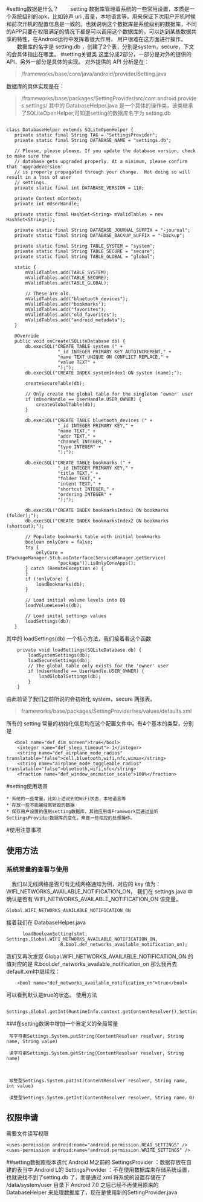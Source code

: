 #setting数据是什么？
&emsp;&emsp;setting 数据库管理着系统的一些常用设置，本质是一个系统级别的apk，比如铃声 uri ,音量，本地语言等。用来保证下次用户开机时候和前次开机的配置信息是一致的。也就说明这个数据库是系统级别的数据库，不同的APP只要在权限满足的情况下都是可以调用这个数据库的，可以达到某些数据共享的特性，在Android运行中发挥着很大作用， 用户很难在这方面进行操作。
&emsp;&emsp;数据库的名字是 setting.db ，创建了2个表，分别是system，secure，下文的会具体指出在哪里。
#setting关键类
这里分成2部分，一部分是对外的提供的API，另外一部分是具体的实现。
对外提供的 API 分析是在：
> /frameworks/base/core/java/android/provider/Setting.java

数据库的具体实现是在：

> /frameworks/base/packages/SettingProvider/src/com.android.provides.settings/
 其中的 DatabaseHelper.java 是一个具体的操作类，该类继承了SQLiteOpenHelper,可知道setting的数据库名字为 setting.db
 
 ```
 
 class DatabaseHelper extends SQLiteOpenHelper {
    private static final String TAG = "SettingsProvider";
    private static final String DATABASE_NAME = "settings.db";

    // Please, please please. If you update the database version, check to make sure the
    // database gets upgraded properly. At a minimum, please confirm that 'upgradeVersion'
    // is properly propagated through your change.  Not doing so will result in a loss of user
    // settings.
    private static final int DATABASE_VERSION = 118;

    private Context mContext;
    private int mUserHandle;

    private static final HashSet<String> mValidTables = new HashSet<String>();

    private static final String DATABASE_JOURNAL_SUFFIX = "-journal";
    private static final String DATABASE_BACKUP_SUFFIX = "-backup";

    private static final String TABLE_SYSTEM = "system";
    private static final String TABLE_SECURE = "secure";
    private static final String TABLE_GLOBAL = "global";

    static {
        mValidTables.add(TABLE_SYSTEM);
        mValidTables.add(TABLE_SECURE);
        mValidTables.add(TABLE_GLOBAL);

        // These are old.
        mValidTables.add("bluetooth_devices");
        mValidTables.add("bookmarks");
        mValidTables.add("favorites");
        mValidTables.add("old_favorites");
        mValidTables.add("android_metadata");
    }

    @Override
    public void onCreate(SQLiteDatabase db) {
        db.execSQL("CREATE TABLE system (" +
                    "_id INTEGER PRIMARY KEY AUTOINCREMENT," +
                    "name TEXT UNIQUE ON CONFLICT REPLACE," +
                    "value TEXT" +
                    ");");
        db.execSQL("CREATE INDEX systemIndex1 ON system (name);");

        createSecureTable(db);

        // Only create the global table for the singleton 'owner' user
        if (mUserHandle == UserHandle.USER_OWNER) {
            createGlobalTable(db);
        }

        db.execSQL("CREATE TABLE bluetooth_devices (" +
                    "_id INTEGER PRIMARY KEY," +
                    "name TEXT," +
                    "addr TEXT," +
                    "channel INTEGER," +
                    "type INTEGER" +
                    ");");

        db.execSQL("CREATE TABLE bookmarks (" +
                    "_id INTEGER PRIMARY KEY," +
                    "title TEXT," +
                    "folder TEXT," +
                    "intent TEXT," +
                    "shortcut INTEGER," +
                    "ordering INTEGER" +
                    ");");

        db.execSQL("CREATE INDEX bookmarksIndex1 ON bookmarks (folder);");
        db.execSQL("CREATE INDEX bookmarksIndex2 ON bookmarks (shortcut);");

        // Populate bookmarks table with initial bookmarks
        boolean onlyCore = false;
        try {
            onlyCore = IPackageManager.Stub.asInterface(ServiceManager.getService(
                    "package")).isOnlyCoreApps();
        } catch (RemoteException e) {
        }
        if (!onlyCore) {
            loadBookmarks(db);
        }

        // Load initial volume levels into DB
        loadVolumeLevels(db);

        // Load inital settings values
        loadSettings(db);
    }

 ```
 
 其中的 loadSettings(db) 一个核心方法，我们接着看这个函数
 
 
```
    private void loadSettings(SQLiteDatabase db) {
        loadSystemSettings(db);
        loadSecureSettings(db);
        // The global table only exists for the 'owner' user
        if (mUserHandle == UserHandle.USER_OWNER) {
            loadGlobalSettings(db);
        }
    }
```



 由此验证了我们之前所说的会初始化 system，secure 两张表。

  > frameworks/base/packages/SettingProvider/res/values/defaults.xml    
  
  所有的 setting 常量的初始化信息均在这个配置文件中。有4个基本的类型，分别是
 
```
   <bool name="def_dim_screen">true</bool>
    <integer name="def_sleep_timeout">-1</integer>
    <string name="def_airplane_mode_radios" translatable="false">cell,bluetooth,wifi,nfc,wimax</string>
    <string name="airplane_mode_toggleable_radios" translatable="false">bluetooth,wifi,nfc</string>
    <fraction name="def_window_animation_scale">100%</fraction>
```
  
#setting使用场景

    * 系统的一些常量，比如上述说到的WiFi状态，本地语言等
    * 存放一些不能被经常销毁的数据
    * 保存用户设置的值到setting数据库，其他应用或Framework层通过监听SettingsProvider数据库的变化，来做一些相应的处理操作。

#使用注意事项
## 使用方法
### 系统常量的查看与使用
&emsp;我们以无线网络是否可有无线网络通知为例，对应的 key 值为：WIFI_NETWORKS_AVAILABLE_NOTIFICATION_ON，
我们在 settings.java 中确认是否有 WIFI_NETWORKS_AVAILABLE_NOTIFICATION_ON 该变量。
```
Global.WIFI_NETWORKS_AVAILABLE_NOTIFICATION_ON
```
接着我们在 DatabaseHelper.java

```
      loadBooleanSetting(stmt, Settings.Global.WIFI_NETWORKS_AVAILABLE_NOTIFICATION_ON,
                    R.bool.def_networks_available_notification_on);

```

我们又再次发现 Global.WIFI_NETWORKS_AVAILABLE_NOTIFICATION_ON 的值对应的是 R.bool.def_networks_available_notification_on 那么我再去 default.xml中继续找：

```
    <bool name="def_networks_available_notification_on">true</bool>
```
可以看到默认是true的状态。
使用方法

```
        Settings.Global.getInt(RuntimeInfo.context.getContentResolver(),Settings.Global.WIFI_NETWORKS_AVAILABLE_NOTIFICATION_ON,0)!=0);

```

###在setting数据中增加一个自定义的全局常量


     写字符串Settings.System.putString(ContentResolver resolver, String name, String value)

     读字符串Settings.System.getString(ContentResolver resolver, String name)

 

     写整型Settings.System.putInt(ContentResolver resolver, String name, int value)

     读整型Settings.System.getInt(ContentResolver resolver, String name，0)


## 权限申请       
需要文件读写权限

```
<uses-permission android:name="android.permission.READ_SETTINGS" /> 
<uses-permission android:name="android.permission.WRITE_SETTINGS" /> 
```

##setting数据库版本迭代
Android M之前的 SettingsProvider ：数据存放在自建的表当中
Android L的 SettingsProvider ：不在使用数据库来存储系统设置，也就说找不到了setting.db 了，而是通过 xml 将系统的设置存储在了 /data/system/user 目录下 
Android 7.0 之后已经不再使用原来的 DatabaseHelper 来处理数据库了，现在是使用新的SettingProvider.java

